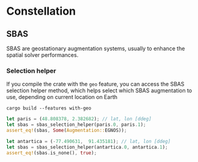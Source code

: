 Constellation
=============

## SBAS

SBAS are geostationary augmentation systems,
usually to enhance the spatial solver performances.

### Selection helper

If you compile the crate with the `geo` feature,
you can access the SBAS selection helper method,
which helps select which SBAS augmentation to use,
depending on current location on Earth

```shell
cargo build --features with-geo
```

```rust
let paris = (48.808378, 2.382682); // lat, lon [ddeg]
let sbas = sbas_selection_helper(paris.0, paris.1);
assert_eq!(sbas, Some(Augmentation::EGNOS));

let antartica = (-77.490631,  91.435181); // lat, lon [ddeg]
let sbas = sbas_selection_helper(antartica.0, antartica.1);
assert_eq!(sbas.is_none(), true);
```
